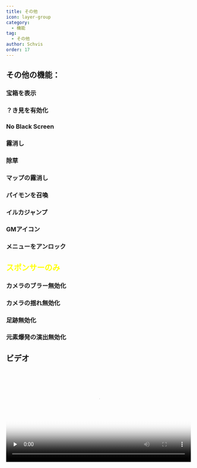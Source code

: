 ```yaml
---
title: その他
icon: layer-group
category:
  - 機能
tag:
  - その他
author: Schvis
order: 17
---
```


## その他の機能：
### 宝箱を表示
### ？き見を有効化
### No Black Screen
### 霧消し
### 除草
### マップの霧消し
### パイモンを召喚
### イルカジャンプ
### GMアイコン
### メニューをアンロック
## <span style='color:yellow;'>スポンサーのみ</span>
### カメラのブラー無効化
### カメラの揺れ無効化
### 足跡無効化
### 元素爆発の演出無効化

## ビデオ

<video controls preload="none" width="100%" poster="https://nextcloud.atruicardona.xyz/s/eMP6xMRxWbfSqti/preview"><source src="https://nextcloud.atruicardona.xyz/s/eMP6xMRxWbfSqti/download" type="video/mp4"></video>